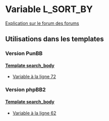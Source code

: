 # Variable L_SORT_BY
[Explication sur le forum des forums](http://forum.forumactif.com/t294113-listing-des-variables#L_SORT_BY)
## Utilisations dans les templates
### Version PunBB
#### [Template search_body](punbb/search_body.md)
* [Variable à la ligne 72](../punbb/search_body.tpl#L72)
### Version phpBB2
#### [Template search_body](subsilver/search_body.md)
* [Variable à la ligne 62](../subsilver/search_body.tpl#L62)